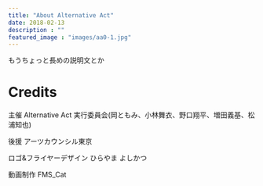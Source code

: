 ```yaml
---
title: "About Alternative Act"
date: 2018-02-13
description : ""
featured_image : "images/aa0-1.jpg"
---
```


もうちょっと長めの説明文とか

# Credits

主催 Alternative Act 実行委員会(岡ともみ、小林舞衣、野口翔平、増田義基、松浦知也)

後援 アーツカウンシル東京

ロゴ&フライヤーデザイン ひらやま よしかつ

動画制作 FMS_Cat
